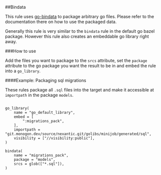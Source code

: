 ##Bindata

This rule uses [go-bindata](https://github.com/kevinburke/go-bindata) to package arbitrary go files.
Please refer to the documentation there on how to use the packaged data.

Generally this rule is very similar to the `bindata` rule in the default go bazel package.
However this rule also creates an embeddable go library right away.

###How to use

Add the files you want to package to the `srcs` attribute, set the `package` attribute to the 
go package you want the result to be in and embed the rule into a `go_library`.

####Example: Packaging sql migrations

These rules package all `.sql` files into the target and make it accessible at `importpath` in the package `models`. 
```

go_library(
    name = "go_default_library",
    embed = [
        ":migrations_pack",
    ],
    importpath = "git.monogon.dev/source/nexantic.git/golibs/minijob/generated/sql",
    visibility = ["//visibility:public"],
)

bindata(
    name = "migrations_pack",
    package = "models",
    srcs = glob(["*.sql"]),
)

```
